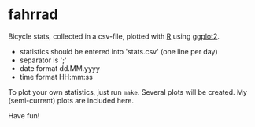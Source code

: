 # fahrrad

Bicycle stats, collected in a csv-file, plotted with
[R](http://www.r-project.org/) using [ggplot2](http://ggplot2.org/).

* statistics should be entered into 'stats.csv' (one line per day)
* separator is ';'
* date format dd.MM.yyyy
* time format HH:mm:ss

To plot your own statistics, just run `make`. Several plots will be created. My
(semi-current) plots are included here.

Have fun!
